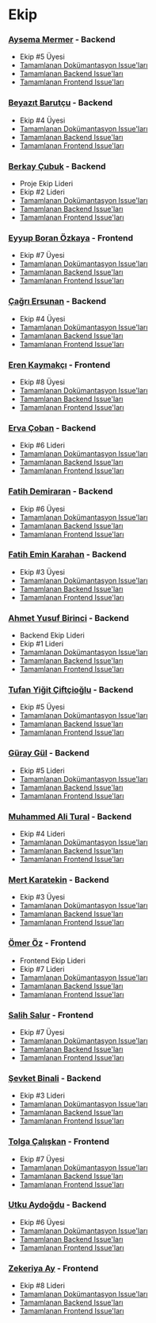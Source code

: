 # Ekip

### [Aysema Mermer](https://github.com/aysemamermer) - Backend
- Ekip #5 Üyesi
- [Tamamlanan Dokümantasyon Issue'ları](https://github.com/ProjectSOTAS/documents/issues?q=is%3Aissue+is%3Aclosed+assignee%3Aaysemamermer)
- [Tamamlanan Backend Issue'ları](https://github.com/ProjectSOTAS/backend/issues?q=is%3Aissue+is%3Aclosed+assignee%3Aaysemamermer)
- [Tamamlanan Frontend Issue'ları](https://github.com/ProjectSOTAS/frontend/issues?q=is%3Aissue+is%3Aclosed+assignee%3Aaysemamermer)

### [Beyazıt Barutçu](https://github.com/Beybarutcu) - Backend
- Ekip #4 Üyesi
- [Tamamlanan Dokümantasyon Issue'ları](https://github.com/ProjectSOTAS/documents/issues?q=is%3Aissue+is%3Aclosed+assignee%3ABeybarutcu)
- [Tamamlanan Backend Issue'ları](https://github.com/ProjectSOTAS/backend/issues?q=is%3Aissue+is%3Aclosed+assignee%3ABeybarutcu)
- [Tamamlanan Frontend Issue'ları](https://github.com/ProjectSOTAS/frontend/issues?q=is%3Aissue+is%3Aclosed+assignee%3ABeybarutcu)

### [Berkay Çubuk](https://github.com/berkaycubuk) - Backend
- Proje Ekip Lideri
- Ekip #2 Lideri
- [Tamamlanan Dokümantasyon Issue'ları](https://github.com/ProjectSOTAS/documents/issues?q=is%3Aissue+is%3Aclosed+assignee%3Aberkaycubuk)
- [Tamamlanan Backend Issue'ları](https://github.com/ProjectSOTAS/backend/issues?q=is%3Aissue+is%3Aclosed+assignee%3Aberkaycubuk)
- [Tamamlanan Frontend Issue'ları](https://github.com/ProjectSOTAS/frontend/issues?q=is%3Aissue+is%3Aclosed+assignee%3Aberkaycubuk)

### [Eyyup Boran Özkaya](https://github.com/BorannOzkaya) - Frontend
- Ekip #7 Üyesi
- [Tamamlanan Dokümantasyon Issue'ları](https://github.com/ProjectSOTAS/documents/issues?q=is%3Aissue+is%3Aclosed+assignee%3ABorannOzkaya)
- [Tamamlanan Backend Issue'ları](https://github.com/ProjectSOTAS/backend/issues?q=is%3Aissue+is%3Aclosed+assignee%3ABorannOzkaya)
- [Tamamlanan Frontend Issue'ları](https://github.com/ProjectSOTAS/frontend/issues?q=is%3Aissue+is%3Aclosed+assignee%3ABorannOzkaya)

### [Çağrı Ersunan](https://github.com/CagriErsunan) - Backend
- Ekip #4 Üyesi
- [Tamamlanan Dokümantasyon Issue'ları](https://github.com/ProjectSOTAS/documents/issues?q=is%3Aissue+is%3Aclosed+assignee%3ACagriErsunan)
- [Tamamlanan Backend Issue'ları](https://github.com/ProjectSOTAS/backend/issues?q=is%3Aissue+is%3Aclosed+assignee%3ACagriErsunan)
- [Tamamlanan Frontend Issue'ları](https://github.com/ProjectSOTAS/frontend/issues?q=is%3Aissue+is%3Aclosed+assignee%3ACagriErsunan)

### [Eren Kaymakçı](https://github.com/ErenKaymakci) - Frontend
- Ekip #8 Üyesi
- [Tamamlanan Dokümantasyon Issue'ları](https://github.com/ProjectSOTAS/documents/issues?q=is%3Aissue+is%3Aclosed+assignee%3AErenKaymakci)
- [Tamamlanan Backend Issue'ları](https://github.com/ProjectSOTAS/backend/issues?q=is%3Aissue+is%3Aclosed+assignee%3AErenKaymakci)
- [Tamamlanan Frontend Issue'ları](https://github.com/ProjectSOTAS/frontend/issues?q=is%3Aissue+is%3Aclosed+assignee%3AErenKaymakci)

### [Erva Çoban](https://github.com/ervacoban) - Backend
- Ekip #6 Lideri
- [Tamamlanan Dokümantasyon Issue'ları](https://github.com/ProjectSOTAS/documents/issues?q=is%3Aissue+is%3Aclosed+assignee%3Aervacoban)
- [Tamamlanan Backend Issue'ları](https://github.com/ProjectSOTAS/backend/issues?q=is%3Aissue+is%3Aclosed+assignee%3Aervacoban)
- [Tamamlanan Frontend Issue'ları](https://github.com/ProjectSOTAS/frontend/issues?q=is%3Aissue+is%3Aclosed+assignee%3Aervacoban)

### [Fatih Demiraran](https://github.com/FatihDemiraran) - Backend
- Ekip #6 Üyesi
- [Tamamlanan Dokümantasyon Issue'ları](https://github.com/ProjectSOTAS/documents/issues?q=is%3Aissue+is%3Aclosed+assignee%3AFatihDemiraran)
- [Tamamlanan Backend Issue'ları](https://github.com/ProjectSOTAS/backend/issues?q=is%3Aissue+is%3Aclosed+assignee%3AFatihDemiraran)
- [Tamamlanan Frontend Issue'ları](https://github.com/ProjectSOTAS/frontend/issues?q=is%3Aissue+is%3Aclosed+assignee%3AFatihDemiraran)

### [Fatih Emin Karahan](https://github.com/FatihEmin48) - Backend
- Ekip #3 Üyesi
- [Tamamlanan Dokümantasyon Issue'ları](https://github.com/ProjectSOTAS/documents/issues?q=is%3Aissue+is%3Aclosed+assignee%3AFatihEmin48)
- [Tamamlanan Backend Issue'ları](https://github.com/ProjectSOTAS/backend/issues?q=is%3Aissue+is%3Aclosed+assignee%3AFatihEmin48)
- [Tamamlanan Frontend Issue'ları](https://github.com/ProjectSOTAS/frontend/issues?q=is%3Aissue+is%3Aclosed+assignee%3AFatihEmin48)

### [Ahmet Yusuf Birinci](https://github.com/First008) - Backend
- Backend Ekip Lideri
- Ekip #1 Lideri
- [Tamamlanan Dokümantasyon Issue'ları](https://github.com/ProjectSOTAS/documents/issues?q=is%3Aissue+is%3Aclosed+assignee%3AFirst008)
- [Tamamlanan Backend Issue'ları](https://github.com/ProjectSOTAS/backend/issues?q=is%3Aissue+is%3Aclosed+assignee%3AFirst008)
- [Tamamlanan Frontend Issue'ları](https://github.com/ProjectSOTAS/frontend/issues?q=is%3Aissue+is%3Aclosed+assignee%3AFirst008)

### [Tufan Yiğit Çiftçioğlu](https://github.com/flechesnoires) - Backend
- Ekip #5 Üyesi
- [Tamamlanan Dokümantasyon Issue'ları](https://github.com/ProjectSOTAS/documents/issues?q=is%3Aissue+is%3Aclosed+assignee%3Aflechesnoires)
- [Tamamlanan Backend Issue'ları](https://github.com/ProjectSOTAS/backend/issues?q=is%3Aissue+is%3Aclosed+assignee%3Aflechesnoires)
- [Tamamlanan Frontend Issue'ları](https://github.com/ProjectSOTAS/frontend/issues?q=is%3Aissue+is%3Aclosed+assignee%3Aflechesnoires)

### [Güray Gül](https://github.com/guraygul) - Backend
- Ekip #5 Lideri
- [Tamamlanan Dokümantasyon Issue'ları](https://github.com/ProjectSOTAS/documents/issues?q=is%3Aissue+is%3Aclosed+assignee%3Aguraygul)
- [Tamamlanan Backend Issue'ları](https://github.com/ProjectSOTAS/backend/issues?q=is%3Aissue+is%3Aclosed+assignee%3Aguraygul)
- [Tamamlanan Frontend Issue'ları](https://github.com/ProjectSOTAS/frontend/issues?q=is%3Aissue+is%3Aclosed+assignee%3Aguraygul)

### [Muhammed Ali Tural](https://github.com/Malii61) - Backend
- Ekip #4 Lideri
- [Tamamlanan Dokümantasyon Issue'ları](https://github.com/ProjectSOTAS/documents/issues?q=is%3Aissue+is%3Aclosed+assignee%3AMalii61)
- [Tamamlanan Backend Issue'ları](https://github.com/ProjectSOTAS/backend/issues?q=is%3Aissue+is%3Aclosed+assignee%3AMalii61)
- [Tamamlanan Frontend Issue'ları](https://github.com/ProjectSOTAS/frontend/issues?q=is%3Aissue+is%3Aclosed+assignee%3AMalii61)

### [Mert Karatekin](https://github.com/mertkaratekin) - Backend
- Ekip #3 Üyesi
- [Tamamlanan Dokümantasyon Issue'ları](https://github.com/ProjectSOTAS/documents/issues?q=is%3Aissue+is%3Aclosed+assignee%3Amertkaratekin)
- [Tamamlanan Backend Issue'ları](https://github.com/ProjectSOTAS/backend/issues?q=is%3Aissue+is%3Aclosed+assignee%3Amertkaratekin)
- [Tamamlanan Frontend Issue'ları](https://github.com/ProjectSOTAS/frontend/issues?q=is%3Aissue+is%3Aclosed+assignee%3Amertkaratekin)

### [Ömer Öz](https://github.com/OzOmer16) - Frontend
- Frontend Ekip Lideri
- Ekip #7 Lideri
- [Tamamlanan Dokümantasyon Issue'ları](https://github.com/ProjectSOTAS/documents/issues?q=is%3Aissue+is%3Aclosed+assignee%3AOzOmer16)
- [Tamamlanan Backend Issue'ları](https://github.com/ProjectSOTAS/backend/issues?q=is%3Aissue+is%3Aclosed+assignee%3AOzOmer16)
- [Tamamlanan Frontend Issue'ları](https://github.com/ProjectSOTAS/frontend/issues?q=is%3Aissue+is%3Aclosed+assignee%3AOzOmer16)

### [Salih Salur](https://github.com/SalihSalurr) - Frontend
- Ekip #7 Üyesi
- [Tamamlanan Dokümantasyon Issue'ları](https://github.com/ProjectSOTAS/documents/issues?q=is%3Aissue+is%3Aclosed+assignee%3ASalihSalurr)
- [Tamamlanan Backend Issue'ları](https://github.com/ProjectSOTAS/backend/issues?q=is%3Aissue+is%3Aclosed+assignee%3ASalihSalurr)
- [Tamamlanan Frontend Issue'ları](https://github.com/ProjectSOTAS/frontend/issues?q=is%3Aissue+is%3Aclosed+assignee%3ASalihSalurr)

### [Şevket Binali](https://github.com/sevketbinali) - Backend
- Ekip #3 Lideri
- [Tamamlanan Dokümantasyon Issue'ları](https://github.com/ProjectSOTAS/documents/issues?q=is%3Aissue+is%3Aclosed+assignee%3Asevketbinali)
- [Tamamlanan Backend Issue'ları](https://github.com/ProjectSOTAS/backend/issues?q=is%3Aissue+is%3Aclosed+assignee%3Asevketbinali)
- [Tamamlanan Frontend Issue'ları](https://github.com/ProjectSOTAS/frontend/issues?q=is%3Aissue+is%3Aclosed+assignee%3Asevketbinali)

### [Tolga Çalışkan](https://github.com/tolgacliskan) - Frontend
- Ekip #7 Üyesi
- [Tamamlanan Dokümantasyon Issue'ları](https://github.com/ProjectSOTAS/documents/issues?q=is%3Aissue+is%3Aclosed+assignee%3Atolgacliskan)
- [Tamamlanan Backend Issue'ları](https://github.com/ProjectSOTAS/backend/issues?q=is%3Aissue+is%3Aclosed+assignee%3Atolgacliskan)
- [Tamamlanan Frontend Issue'ları](https://github.com/ProjectSOTAS/frontend/issues?q=is%3Aissue+is%3Aclosed+assignee%3Atolgacliskan)

### [Utku Aydoğdu](https://github.com/utku89) - Backend
- Ekip #6 Üyesi
- [Tamamlanan Dokümantasyon Issue'ları](https://github.com/ProjectSOTAS/documents/issues?q=is%3Aissue+is%3Aclosed+assignee%3Autku89)
- [Tamamlanan Backend Issue'ları](https://github.com/ProjectSOTAS/backend/issues?q=is%3Aissue+is%3Aclosed+assignee%3Autku89)
- [Tamamlanan Frontend Issue'ları](https://github.com/ProjectSOTAS/frontend/issues?q=is%3Aissue+is%3Aclosed+assignee%3Autku89)

### [Zekeriya Ay](https://github.com/ZekeriyaAY) - Frontend
- Ekip #8 Lideri
- [Tamamlanan Dokümantasyon Issue'ları](https://github.com/ProjectSOTAS/documents/issues?q=is%3Aissue+is%3Aclosed+assignee%3AZekeriyaAY)
- [Tamamlanan Backend Issue'ları](https://github.com/ProjectSOTAS/backend/issues?q=is%3Aissue+is%3Aclosed+assignee%3AZekeriyaAY)
- [Tamamlanan Frontend Issue'ları](https://github.com/ProjectSOTAS/frontend/issues?q=is%3Aissue+is%3Aclosed+assignee%3AZekeriyaAY)
